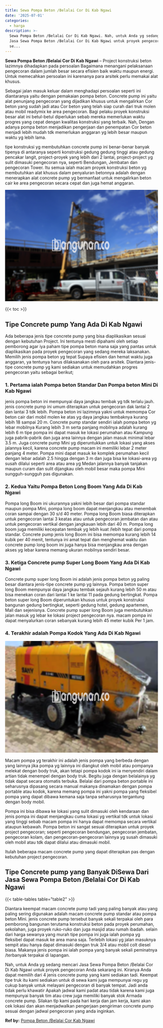 ```yaml
---
title: Sewa Pompa Beton /Belalai Cor Di Kab Ngawi
date: '2025-07-01'
categories:
  - harga
description: >-
  Sewa Pompa Beton /Belalai Cor Di Kab Ngawi. Nah, untuk Anda yg sedang mencari
  Jasa Sewa Pompa Beton /Belalai Cor Di Kab Ngawi untuk proyek pengecoran Anda
  se...
---
```


**Sewa Pompa Beton /Belalai Cor Di Kab Ngawi** – Project konstruksi beton lazimnya dihadapkan pada persoalan Bagaimana menangani pelaksanaan pengecoran dalam jumlah besar secara efisien baik waktu maupun energi. Untuk memecahkan persoalan ini karenanya para arsitek perlu memakai alat khusus.

Sebagai jalan masuk keluar dalam menghadapi persoalan seperti ini diantaranya yaitu dengan pemakaian pompa beton. Concrete pump ini yaitu alat penunjang pengecoran yang dijadikan khusus untuk mengalirkan Cor beton yang sudah jadi atau Cor beton yang telah siap curah dari truk molen atau mobil readymix ke area pengecoran. Bagi pelaku proyek konstruksi besar alat ini betul-betul diperlukan sebab mereka memerlukan waktu progres yang cepat dengan kwalitas konstruksi yang terbaik. Nah, Dengan adanya pompa beton menjadikan pengerjaan dan penempatan Cor beton menjadi lebih mudah tdk memerlukan anggaran yg lebih besar maupun waktu yg lebih lama.

tipe konstruksi yg membutuhkan concrete pump ini benar-benar banyak tipenya di antaranya seperti konstruksi gedung gedung tinggi atau gedung pencakar langit, project-proyek yang lebih dari 2 lantai, project-project yg sulit dimasuki pengecoran nya, seperti Bendungan, Jembatan dan pengecoran Tower. Itu semua ialah macam proyek konstruksi beton yg membutuhkan alat khusus dalam penyaluran betonnya adalah dengan menerapkan alat concrete pump yg bermanfaat untuk mengalirkan beton cair ke area pengecoran secara cepat dan juga hemat anggaran.

![Sewa Pompa Beton /Belalai Cor Di Kab Ngawi](/images/sewa-concrete-pump-15.png)

{{< toc >}}

## Tipe Concrete pump Yang Ada Di Kab Ngawi

Ada beberapa jenis tipe concrete pump yang bisa diaplikasikan sesuai dengan kebutuhan Project. Ini tentunya mesti dipahami oleh setiap pemborong agar iya paham tipe pompa beton mana saja yang pantas untuk diaplikasikan pada proyek pengecoran yang sedang mereka laksanakan. Memilih jenis pompa beton yg tepat Supaya efisien dan hemat waktu juga anggaran, ya tentunya harus dilaksanakan oleh para arsitek. Diantara jenis-tipe concrete pump yg kami sediakan untuk memudahkan progres pengecoran yaitu sebagai berikut;

### 1\. Pertama ialah Pompa beton Standar Dan Pompa beton Mini Di Kab Ngawi

jenis pompa beton ini mempunyai daya jangkau tembak yg tdk terlalu jauh. jenis concrete pump ini umum diterapkan untuk pengecoran dak lantai 2 dan lantai 3 tdk lebih. Pompa beton ini lazimnya yakni untuk memompa Cor beton cair dari mobil molen ke atas yg daya jangkau tembaknya kurang lebih 18 sampai 20 m. Concrete pump standar sendiri ialah pompa beton yg lebar mobilnya Kurang lebih 3 m serta panjang mobilnya adalah kurang lebih 6 m tipe pompa ini dapat masuk ke lokasi perumahan atau Kampung juga pabrik-pabrik dan juga area lainnya dengan jalan masuk minimal lebar 3.5 m. Juga concrete pump Mini yg diperuntukkan untuk lokasi yang akses jalannya kecil, karena concrete pump macam ini memiliki lebar 2 meter panjang 4 meter. Pompa mini dapat masuk ke komplek perumahan kecil dengan lebar adalah 2.5 hingga dengan 3 m dan juga bisa ke lokasi-area yg susah dilalui seperti area atau area yg Medan jalannya banyak tanjakan maupun curam dan sulit dijangkau oleh mobil besar maka pompa Mini sungguh-sungguh pas digunakan.

### 2\. Kedua Yaitu Pompa Beton Long Boom Yang Ada Di Kab Ngawi

Pompa long Boom ini ukurannya yakni lebih besar dari pompa standar maupun pompa Mini, pompa long boom dapat menjangkau atau menembak coran sampai dengan 30 s/d 40 meter. Pompa long Boom biasa diterapkan untuk pengecoran lantai 3 keatas atau untuk pengecoran jembatan dan atau untuk pengecoran vertikal dengan jangkauan lebih dari 40 m. Pompa long boom juga memiliki kecepatan tembak yg lebih kuat /lebih tepat dari pompa standar. Concrete pump jenis long Boom ini bisa memompa kurang lebih 14 kubik per 40 menit, tentunya ini amat tepat dan menghemat waktu dan concrete pump long boom ini juga hanya bisa menjangkau area dengan akses yg lebar karena memang ukuran mobilnya sendiri besar.

### 3\. Ketiga Concrete pump Super Long Boom Yang Ada Di Kab Ngawi

Concrete pump super long Boom ini adalah jenis pompa beton yg paling besar diantara jenis-tipe concrete pump yg lainnya. Pompa beton super long Boom mempunyai daya jangkau tembak sejauh kurang lebih 50 m atau bisa menekan coran dari lantai 1 ke lantai 11 pada gedung bertingkat. Pompa beton super long Boom diperuntukan khusus untuk proyek konstruksi bangunan gedung bertingkat, seperti gedung hotel, gedung apartemen, Mall dan sejenisnya. Concrete pump super long Boom juga membutuhkan jalan masuk yg lebar ke lokasi project pengecoran nya. macam pompa ini dapat menyalurkan coran sebanyak kurang lebih 45 meter kubik Per 1 jam.

### 4\. Terakhir adalah Pompa Kodok Yang Ada Di Kab Ngawi

![Sewa Pompa Beton /Belalai Cor Di Kab Ngawi](/images/sewa-concrete-pump-30.png)

Macam pompa yg terakhir ini adalah jenis pompa yang berbeda dengan yang lainnya jika pompa yg lainnya ini diangkut oleh mobil atau pompanya melekat dengan body truk, akan tetapi pompa kodok ini ia menyendiri dalam artian tidak menempel dengan body truk. Begitu juga dengan belalainya yg tidak dapat secara otomatis terbuka. Belalai dari pompa beton portable ini seharusnya dipasang secara manual makanya dinamakan dengan pompa portable atau kodok, karena memang pompa ini yakni pompa yang fleksibel pompa yang dapat dibawa kemana saja tanpa seharusnya tergantung dengan body mobil.

Pompa ini bisa dibawa ke lokasi yang sulit dimasuki oleh kendaraan dan jenis pompa ini dapat menjangkau cuma lokasi yg vertikal tdk untuk lokasi yang tinggi sebab macam pompa ini hanya dapat memompa secara vertikal ataupun kebawah. Pompa beton ini sangat sesuai diterapkan untuk proyek project pengecoran; seperti pengecoran bendungan, pengecoran jembatan, pengecoran kolam, dan pengecoran-pengecoran lainnya yg susah dimasuki oleh mobil atau tdk dapat dilalui atau dimasuki mobil.

Itulah beberapa macam concrete pump yang dapat diterapkan pas dengan kebutuhan project pengecoran.

## Tipe Concrete pump yang Banyak DiSewa Dari Jasa Sewa Pompa Beton /Belalai Cor Di Kab Ngawi

{{< table-tables table="table2" >}}

Diantara keempat macam concrete pump tadi yang paling banyak atau yang paling sering digunakan adalah macam concrete pump standar atau pompa beton Mini. jenis concrete pump tersebut banyak sekali terpakai oleh para pemborong bangunan terutama konstruksi beton pada proyek perumahan, sekolahan, juga proyek ruko-ruko dan juga masjid atau rumah ibadah. selain dari harga sewanya yang murah tipe pompa ini juga ialah pompa yg fleksibel dapat masuk ke area mana saja. Terlebih lokasi yg jalan masuknya sempit atau hanya dapat dimasuki dengan truk 3/4 atau mobil colt diesel biasa. Makanya jenis pompa ini ialah pompa yang banyak sekali peminatnya /terbanyak terpakai di lapangan.

Nah, untuk Anda yg sedang mencari Jasa Sewa Pompa Beton /Belalai Cor Di Kab Ngawi untuk proyek pengecoran Anda sekarang ini. Kiranya Anda dapat memilih dari 4 jenis concrete pump yang kami sediakan tadi. Keempat tipe truk itu kami sediakan untuk di sewa kami juga mempunyai regu yg cukup banyak untuk melayani pengecoran di banyak tempat. Jadi anda tidak perlu khawatir Apakah jadwal kami padat atau tidak karena kami juga mempunyai banyak tim atau crew juga memiliki banyak stok Armada concrete pump. Silakan tlp kami pada hari kerja dan jam kerja, kami akan cek lokasi dan akan menjadwalkan pengerjaan pengiriman concrete pump sesuai dengan jadwal pengecoran yang anda inginkan.

**Ref by:** [Pompa Beton /Belalai Cor Kab Ngawi](https://id.wikipedia.org/wiki/Pompa)
